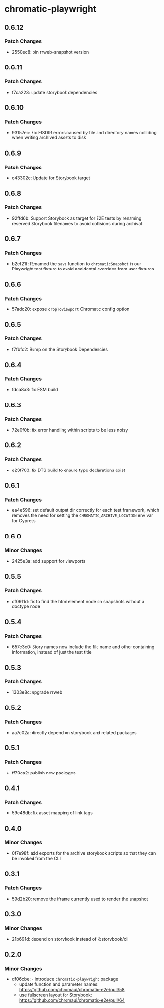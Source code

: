 # chromatic-playwright

## 0.6.12

### Patch Changes

- 2550ec8: pin rrweb-snapshot version

## 0.6.11

### Patch Changes

- f7ca223: update storybook dependencies

## 0.6.10

### Patch Changes

- 93157ec: Fix EISDIR errors caused by file and directory names colliding when writing archived assets to disk

## 0.6.9

### Patch Changes

- c43302c: Update for Storybook target

## 0.6.8

### Patch Changes

- 92ffd6b: Support Storybook as target for E2E tests by renaming reserved Storybook filenames to avoid collisions during archival

## 0.6.7

### Patch Changes

- b2ef21f: Renamed the `save` function to `chromaticSnapshot` in our Playwright test fixture to avoid accidental overrides from user fixtures

## 0.6.6

### Patch Changes

- 57adc20: expose `cropToViewport` Chromatic config option

## 0.6.5

### Patch Changes

- f7fbfc2: Bump on the Storybook Dependencies

## 0.6.4

### Patch Changes

- fdca8a3: fix ESM build

## 0.6.3

### Patch Changes

- 72e0f0b: fix error handling within scripts to be less noisy

## 0.6.2

### Patch Changes

- e23f703: fix DTS build to ensure type declarations exist

## 0.6.1

### Patch Changes

- ea4e596: set default output dir correctly for each test framework, which removes the need for setting the `CHROMATIC_ARCHIVE_LOCATION` env var for Cypress

## 0.6.0

### Minor Changes

- 2425e3a: add support for viewports

## 0.5.5

### Patch Changes

- cf0911d: fix to find the html element node on snapshots without a doctype node

## 0.5.4

### Patch Changes

- 657c3c0: Story names now include the file name and other containing information, instead of just the test title

## 0.5.3

### Patch Changes

- 1303e8c: upgrade rrweb

## 0.5.2

### Patch Changes

- aa7c02a: directly depend on storybook and related packages

## 0.5.1

### Patch Changes

- ff70ca2: publish new packages

## 0.4.1

### Patch Changes

- 59c48db: fix asset mapping of link tags

## 0.4.0

### Minor Changes

- 0f7e98f: add exports for the archive storybook scripts so that they can be invoked from the CLI

## 0.3.1

### Patch Changes

- 59d2b20: remove the iframe currently used to render the snapshot

## 0.3.0

### Minor Changes

- 21b691d: depend on storybook instead of @storybook/cli

## 0.2.0

### Minor Changes

- df06cbe: - introduce `chromatic-playwright` package
  - update function and parameter names: https://github.com/chromaui/chromatic-e2e/pull/58
  - use fullscreen layout for Storybook: https://github.com/chromaui/chromatic-e2e/pull/64
